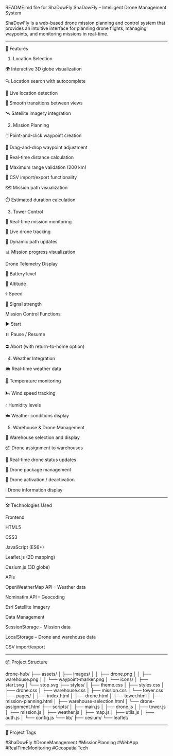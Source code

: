 README.md file for ShaDowFly
ShaDowFly – Intelligent Drone Management System

ShaDowFly is a web-based drone mission planning and control system that provides an intuitive interface for planning drone flights, managing waypoints, and monitoring missions in real-time.


---

🚀 Features

1. Location Selection

🌍 Interactive 3D globe visualization

🔍 Location search with autocomplete

📍 Live location detection

🔄 Smooth transitions between views

🛰️ Satellite imagery integration


2. Mission Planning

🖱️ Point-and-click waypoint creation

🧭 Drag-and-drop waypoint adjustment

📏 Real-time distance calculation

📐 Maximum range validation (200 km)

📂 CSV import/export functionality

🗺️ Mission path visualization

⏱️ Estimated duration calculation


3. Tower Control

📡 Real-time mission monitoring

📶 Live drone tracking

🔁 Dynamic path updates

📊 Mission progress visualization


Drone Telemetry Display

🔋 Battery level

🧭 Altitude

🌀 Speed

📶 Signal strength


Mission Control Functions

▶️ Start

⏸️ Pause / Resume

⛔ Abort (with return-to-home option)


4. Weather Integration

🌦️ Real-time weather data

🌡️ Temperature monitoring

🌬️ Wind speed tracking

💧 Humidity levels

☁️ Weather conditions display


5. Warehouse & Drone Management

🏢 Warehouse selection and display

📦 Drone assignment to warehouses

🔄 Real-time drone status updates

🚁 Drone package management

🔐 Drone activation / deactivation

ℹ️ Drone information display



---

🛠️ Technologies Used

Frontend

HTML5

CSS3

JavaScript (ES6+)

Leaflet.js (2D mapping)

Cesium.js (3D globe)


APIs

OpenWeatherMap API – Weather data

Nominatim API – Geocoding

Esri Satellite Imagery


Data Management

SessionStorage – Mission data

LocalStorage – Drone and warehouse data

CSV import/export



---

📦 Project Structure

drone-hub/
├── assets/
│   ├── images/
│   │   ├── drone.png
│   │   ├── warehouse.png
│   │   └── waypoint-marker.png
│   └── icons/
│       ├── start.svg
│       └── stop.svg
├── styles/
│   ├── theme.css
│   ├── styles.css
│   ├── drone.css
│   ├── warehouse.css
│   ├── mission.css
│   └── tower.css
├── pages/
│   ├── index.html
│   ├── drone.html
│   ├── tower.html
│   ├── mission-planning.html
│   ├── warehouse-selection.html
│   └── drone-assignment.html
├── scripts/
│   ├── main.js
│   ├── drone.js
│   ├── tower.js
│   ├── mission.js
│   ├── weather.js
│   ├── map.js
│   ├── utils.js
│   ├── auth.js
│   └── config.js
└── lib/
    ├── cesium/
    └── leaflet/


---

🔖 Project Tags

#ShaDowFly #DroneManagement #MissionPlanning #WebApp #RealTimeMonitoring #GeospatialTech

